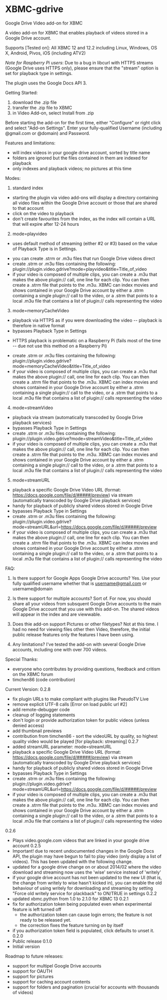 XBMC-gdrive
===========

Google Drive Video add-on for XBMC

A video add-on for XBMC that enables playback of videos stored in a Google Drive account.

Supports [Tested on]:
All XBMC 12 and 12.2 including Linux, Windows, OS X, Android, Pivos, iOS (including ATV2)

*Note for Raspberry Pi users*: Due to a bug in libcurl with HTTPS streams (Google Drive uses HTTPS only), please ensure that the "stream" option is set for playback type in settings.

The plugin uses the Google Docs API 3.

Getting Started:
1) download the .zip file
2) transfer the .zip file to XBMC
3) in Video Add-on, select Install from .zip

Before starting the add-on for the first time, either "Configure" or right click and select "Add-on Settings".  Enter your fully-qualified Username (including @gmail.com or @domain) and Password.

Features and limitations:
- will index videos in your google drive account, sorted by title name
- folders are ignored but the files contained in them are indexed for playback
- only indexes and playback videos; no pictures at this time

Modes:
1) standard index
- starting the plugin via video add-ons will display a directory containing all video files within the Google Drive account or those that are shared to that account
- click on the video to playback
- don't create favourites from the index, as the index will contain a URL that will expire after 12-24 hours
2) mode=playvideo
* uses default method of streaming (either #2 or #3) based on the value of Playback Type is in Settings.
- you can create .strm or .m3u files that run Google Drive videos direct
- create .strm or .m3u files containing the following: plugin://plugin.video.gdrive?mode=playvideo&amp;title=Title_of_video
- if your video is composed of multiple clips, you can create a .m3u that makes the above plugin:// call, one line for each clip.  You can then create a .strm file that points to the .m3u.  XBMC can index movies and shows contained in your Google Drive account by either a .strm containing a single plugin:// call to the video, or a .strm that points to a local .m3u file that contains a list of plugin:// calls representing the video
3) mode=memoryCacheVideo
- playback via HTTPS as if you were downloading the video -- playback is therefore in native format
- bypasses Playback Type in Settings
* HTTPS playback is problematic on a Raspberry Pi (fails most of the time -- due not use this method on a Raspberry Pi)
- create .strm or .m3u files containing the following: plugin://plugin.video.gdrive?mode=memoryCacheVideo&amp;title=Title_of_video
- if your video is composed of multiple clips, you can create a .m3u that makes the above plugin:// call, one line for each clip.  You can then create a .strm file that points to the .m3u.  XBMC can index movies and shows contained in your Google Drive account by either a .strm containing a single plugin:// call to the video, or a .strm that points to a local .m3u file that contains a list of plugin:// calls representing the video
4) mode=streamVideo
- playback via stream (automatically transcoded by Google Drive playback services)
- bypasses Playback Type in Settings
- create .strm or .m3u files containing the following: plugin://plugin.video.gdrive?mode=streamVideo&amp;title=Title_of_video
- if your video is composed of multiple clips, you can create a .m3u that makes the above plugin:// call, one line for each clip.  You can then create a .strm file that points to the .m3u.  XBMC can index movies and shows contained in your Google Drive account by either a .strm containing a single plugin:// call to the video, or a .strm that points to a local .m3u file that contains a list of plugin:// calls representing the video
5) mode=streamURL
- playback a specific Google Drive Video URL (format: https://docs.google.com/file/d/#####/preview) via stream (automatically transcoded by Google Drive playback services)
- handy for playback of publicly shared videos stored in Google Drive
- bypasses Playback Type in Settings
- create .strm or .m3u files containing the following: plugin://plugin.video.gdrive?mode=streamURL&amp;url=https://docs.google.com/file/d/#####/preview
- if your video is composed of multiple clips, you can create a .m3u that makes the above plugin:// call, one line for each clip.  You can then create a .strm file that points to the .m3u.  XBMC can index movies and shows contained in your Google Drive account by either a .strm containing a single plugin:// call to the video, or a .strm that points to a local .m3u file that contains a list of plugin:// calls representing the video

FAQ:

1) Is there support for Google Apps Google Drive accounts?
Yes.  Use your fully qualified username whether that is username@gmail.com or username@domain

2) Is there support for multiple accounts?
Sort of.  For now, you should share all your videos from subsquent Google Drive accounts to the main Google Drive account that you use with this add-on.  The shared videos will appear in the index and are viewwable.

3) Does thie add-on support Pictures or other filetypes?
Not at this time.  I had no need for viewing files other then Video, therefore, the initial public release features only the features I have been using.

4) Any limitations?
I've tested the add-on with several Google Drive accounts, including one with over 700 videos.

Special Thanks:
- everyone who contributes by providing questions, feedback and critism on the XBMC forum
- timchen86 (code contribution)

Current Version:
0.2.8
- fix plugin URLs to make compliant with plugins like PseudoTV Live
- remove explicit UTF-8 calls [Error on load public url #2]
- add remote-debugger code
- cleanup of logging statements
- don't login or provide authorization token for public videos (unless denied access)
- add thumbnail previews
- contribution from timchen86 - sort the videoURL by quality, so highest quality video would be played [for playback: streaming]
0.2.7
- added streamURL parameter: mode=streamURL
- playback a specific Google Drive Video URL (format: https://docs.google.com/file/d/#####/preview) via stream (automatically transcoded by Google Drive playback services)
- handy for playback of publicly shared videos stored in Google Drive
- bypasses Playback Type in Settings
- create .strm or .m3u files containing the following: plugin://plugin.video.gdrive?mode=streamURL&amp;url=https://docs.google.com/file/d/#####/preview
- if your video is composed of multiple clips, you can create a .m3u that makes the above plugin:// call, one line for each clip.  You can then create a .strm file that points to the .m3u.  XBMC can index movies and shows contained in your Google Drive account by either a .strm containing a single plugin:// call to the video, or a .strm that points to a local .m3u file that contains a list of plugin:// calls representing the video

0.2.6
- Plays video.google.com videos that are linked in your google drive account
0.2.5
- Important! due to recent undocumented changes in the Google Docs API, the plugin may have begun to fail to play video (only display a list of videos).  This has been updated with the following change.
- updated for a google drive change on or about 2014/02 where the video download and streaming now uses the 'wise' service instead of 'writely'
- if your google drive account has not been updated to the new UI (that is, the change from writely to wise hasn't kicked in), you can enable the old behaviour of using writely for downloading and streaming by setting "Force old writely service for plackback" to ON/TRUE in settings
0.2.2
- updated xbmc.python from 1.0 to 2.1.0 for XBMC 13
0.2.1
- fix for authorization token being populated even when experimental feature is left turned off
  - the authorization token can cause login errors; the feature is not ready to be released yet.
  - the correction fixes the feature turning on by itself
- if you authorization token field is populated, click defaults to unset it.
0.2.0
- Public release
0.1.0
- Initial version

Roadmap to future releases:
- support for multipel Google Drive accounts
- support for OAUTH
- support for pictures
- support for caching account contents
- support for folders and pagination (crucial for accounts with thousands of videos)
